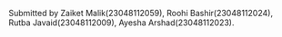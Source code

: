 Submitted by Zaiket Malik(23048112059), Roohi Bashir(23048112024), Rutba Javaid(23048112009), Ayesha Arshad(23048112023).
